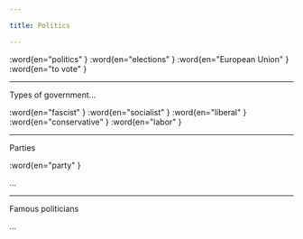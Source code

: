 ```yaml
---

title: Politics

---
```


:word{en="politics" }
:word{en="elections" }
:word{en="European Union" }
:word{en="to vote" }

--------------------------------------------------

Types of government...

:word{en="fascist" }
:word{en="socialist" }
:word{en="liberal" }
:word{en="conservative" }
:word{en="labor" }

--------------------------------------------------

Parties

:word{en="party" }

...

--------------------------------------------------

Famous politicians

...
